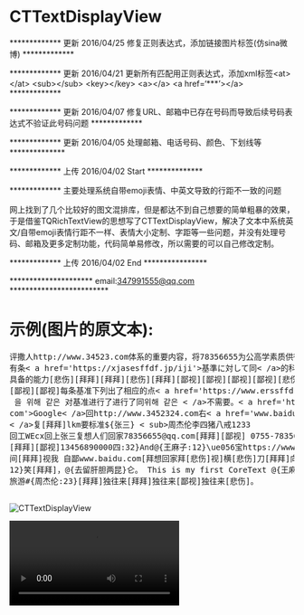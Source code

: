 # CTTextDisplayView


************* 更新 2016/04/25 修复正则表达式，添加链接图片标签(仿sina微博) *************

************* 更新 2016/04/21  更新所有匹配用正则表达式，添加xml标签\<at\>\</at\> \<sub\>\</sub\> \<key\>\</key\> \<a\>\</a\> \<a href=‘***’\>\</a\> *************

************* 更新 2016/04/07 修复URL、邮箱中已存在号码而导致后续号码表达式不验证此号码问题 *************

************* 更新 2016/04/05 处理邮箱、电话号码、颜色、下划线等 **************

************* 上传 2016/04/02 Start **************

************* 主要处理系统自带emoji表情、中英文导致的行距不一致的问题 

网上找到了几个比较好的图文混排库，但是都达不到自己想要的简单粗暴的效果，于是借鉴TQRichTextView的思想写了CTTextDisplayView，解决了文本中系统英文/自带emoji表情行距不一样、表情大小定制、字距等一些问题，并没有处理号码、邮箱及更多定制功能，代码简单易修改，所以需要的可以自己修改定制。

************* 上传 2016/04/02 End ****************

*********************  email:347991555@qq.com   *************************

# 示例(图片的原文本):

<pre>
评撒人http://www.34523.com体系的重要内容，将78356655为公高学素质供衡和指导。
有条< a href='https://xjasesffdf.jp/iji'>基準に対して同< /a>的科学精神了解的知识、
具备的能力[悲伤][拜拜][拜拜][悲伤][拜拜][鄙视][鄙视][鄙视][鄙视][悲伤][鄙视][鄙视][鄙视]
[鄙视][鄙视]每条基准下列出了相应的点< a href='https://www.erssffd.com/mo'>그래, 기준
 을 위해 같은 对基准进行了进行了同위해 같은 < /a>不需要。< a href='https://www.google.
com'>Google< /a>回http://www.3452324.com右< a href='www.baidu.com'>Baidu百度
< /a>复[拜拜]lkm要标准${张三} < sub>周杰伦</sub><key>李四</key><at>猪八戒</at>1233
回工WEcx回上张三复想人们回家78356655@qq.com[拜拜][鄙视] 0755-78356655[鄙视]#{旅游节DD}
[拜拜][鄙视]13456890000四:32}And@{王麻子:12}\ue056宝https://www.google.com/贵的@时
间[拜拜]视我 自鄙www.baidu.com[拜<at>想回家</at>拜[悲伤]视]横[悲伤]刀[拜拜]向天@{王麻子:
12}笑[拜拜]，@{去留肝胆两昆}仑。 This is my first CoreText @{王麻子}张家#{北京奥运会}界
旅游#{周杰伦:23}[拜拜]独往来[拜拜]独往来[鄙视]独往来[悲伤]。

</pre>


![CTTextDisplayView](https://github.com/BrownCN023/CTTextDisplayView/blob/master/ScreenShot_03.png)

![CTTextDisplayView](https://github.com/BrownCN023/CTTextDisplayView/blob/master/mov01.mov)
